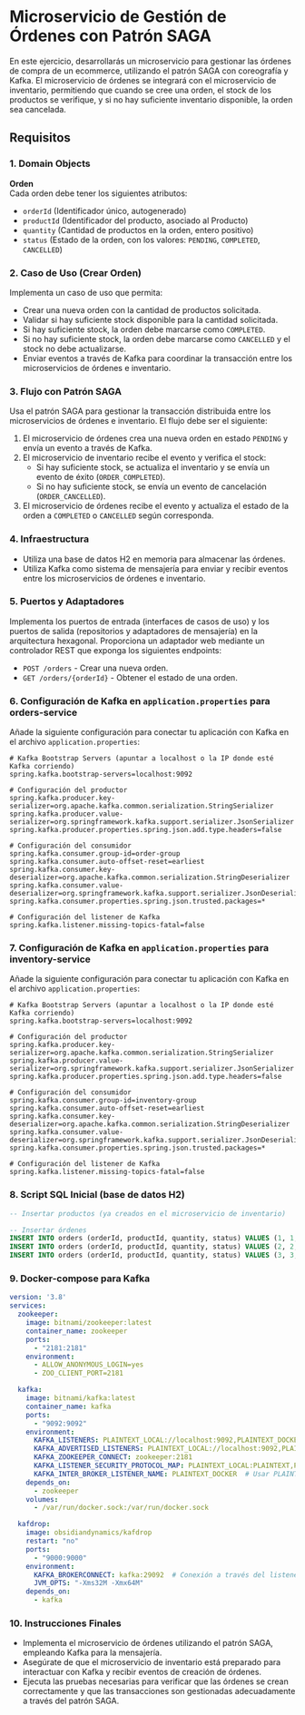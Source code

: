 # Microservicio de Gestión de Órdenes con Patrón SAGA

En este ejercicio, desarrollarás un microservicio para gestionar las órdenes de compra de un ecommerce, utilizando el patrón SAGA con coreografía y Kafka. El microservicio de órdenes se integrará con el microservicio de inventario, permitiendo que cuando se cree una orden, el stock de los productos se verifique, y si no hay suficiente inventario disponible, la orden sea cancelada.

## Requisitos

### 1. Domain Objects
**Orden**  
Cada orden debe tener los siguientes atributos:
- `orderId` (Identificador único, autogenerado)
- `productId` (Identificador del producto, asociado al Producto)
- `quantity` (Cantidad de productos en la orden, entero positivo)
- `status` (Estado de la orden, con los valores: `PENDING`, `COMPLETED`, `CANCELLED`)

### 2. Caso de Uso (Crear Orden)
Implementa un caso de uso que permita:
- Crear una nueva orden con la cantidad de productos solicitada.
- Validar si hay suficiente stock disponible para la cantidad solicitada.
- Si hay suficiente stock, la orden debe marcarse como `COMPLETED`.
- Si no hay suficiente stock, la orden debe marcarse como `CANCELLED` y el stock no debe actualizarse.
- Enviar eventos a través de Kafka para coordinar la transacción entre los microservicios de órdenes e inventario.

### 3. Flujo con Patrón SAGA
Usa el patrón SAGA para gestionar la transacción distribuida entre los microservicios de órdenes e inventario. El flujo debe ser el siguiente:
1. El microservicio de órdenes crea una nueva orden en estado `PENDING` y envía un evento a través de Kafka.
2. El microservicio de inventario recibe el evento y verifica el stock:
    - Si hay suficiente stock, se actualiza el inventario y se envía un evento de éxito (`ORDER_COMPLETED`).
    - Si no hay suficiente stock, se envía un evento de cancelación (`ORDER_CANCELLED`).
3. El microservicio de órdenes recibe el evento y actualiza el estado de la orden a `COMPLETED` o `CANCELLED` según corresponda.

### 4. Infraestructura
- Utiliza una base de datos H2 en memoria para almacenar las órdenes.
- Utiliza Kafka como sistema de mensajería para enviar y recibir eventos entre los microservicios de órdenes e inventario.

### 5. Puertos y Adaptadores
Implementa los puertos de entrada (interfaces de casos de uso) y los puertos de salida (repositorios y adaptadores de mensajería) en la arquitectura hexagonal. Proporciona un adaptador web mediante un controlador REST que exponga los siguientes endpoints:
- `POST /orders` - Crear una nueva orden.
- `GET /orders/{orderId}` - Obtener el estado de una orden.

### 6. Configuración de Kafka en `application.properties` para orders-service
Añade la siguiente configuración para conectar tu aplicación con Kafka en el archivo `application.properties`:

```properties
# Kafka Bootstrap Servers (apuntar a localhost o la IP donde esté Kafka corriendo)
spring.kafka.bootstrap-servers=localhost:9092

# Configuración del productor
spring.kafka.producer.key-serializer=org.apache.kafka.common.serialization.StringSerializer
spring.kafka.producer.value-serializer=org.springframework.kafka.support.serializer.JsonSerializer
spring.kafka.producer.properties.spring.json.add.type.headers=false

# Configuración del consumidor
spring.kafka.consumer.group-id=order-group
spring.kafka.consumer.auto-offset-reset=earliest
spring.kafka.consumer.key-deserializer=org.apache.kafka.common.serialization.StringDeserializer
spring.kafka.consumer.value-deserializer=org.springframework.kafka.support.serializer.JsonDeserializer
spring.kafka.consumer.properties.spring.json.trusted.packages=*

# Configuración del listener de Kafka
spring.kafka.listener.missing-topics-fatal=false
````

### 7. Configuración de Kafka en `application.properties` para inventory-service
Añade la siguiente configuración para conectar tu aplicación con Kafka en el archivo `application.properties`:

```properties
# Kafka Bootstrap Servers (apuntar a localhost o la IP donde esté Kafka corriendo)
spring.kafka.bootstrap-servers=localhost:9092

# Configuración del productor
spring.kafka.producer.key-serializer=org.apache.kafka.common.serialization.StringSerializer
spring.kafka.producer.value-serializer=org.springframework.kafka.support.serializer.JsonSerializer
spring.kafka.producer.properties.spring.json.add.type.headers=false

# Configuración del consumidor
spring.kafka.consumer.group-id=inventory-group
spring.kafka.consumer.auto-offset-reset=earliest
spring.kafka.consumer.key-deserializer=org.apache.kafka.common.serialization.StringDeserializer
spring.kafka.consumer.value-deserializer=org.springframework.kafka.support.serializer.JsonDeserializer
spring.kafka.consumer.properties.spring.json.trusted.packages=*

# Configuración del listener de Kafka
spring.kafka.listener.missing-topics-fatal=false
````

### 8. Script SQL Inicial (base de datos H2)
```sql
-- Insertar productos (ya creados en el microservicio de inventario)

-- Insertar órdenes
INSERT INTO orders (orderId, productId, quantity, status) VALUES (1, 1, 5, 'PENDING');
INSERT INTO orders (orderId, productId, quantity, status) VALUES (2, 2, 3, 'PENDING');
INSERT INTO orders (orderId, productId, quantity, status) VALUES (3, 3, 1, 'PENDING');

````

### 9. Docker-compose para Kafka
```yaml
version: '3.8'
services:
  zookeeper:
    image: bitnami/zookeeper:latest
    container_name: zookeeper
    ports:
      - "2181:2181"
    environment:
      - ALLOW_ANONYMOUS_LOGIN=yes
      - ZOO_CLIENT_PORT=2181

  kafka:
    image: bitnami/kafka:latest
    container_name: kafka
    ports:
      - "9092:9092"
    environment:
      KAFKA_LISTENERS: PLAINTEXT_LOCAL://localhost:9092,PLAINTEXT_DOCKER://kafka:29092
      KAFKA_ADVERTISED_LISTENERS: PLAINTEXT_LOCAL://localhost:9092,PLAINTEXT_DOCKER://kafka:29092
      KAFKA_ZOOKEEPER_CONNECT: zookeeper:2181
      KAFKA_LISTENER_SECURITY_PROTOCOL_MAP: PLAINTEXT_LOCAL:PLAINTEXT,PLAINTEXT_DOCKER:PLAINTEXT
      KAFKA_INTER_BROKER_LISTENER_NAME: PLAINTEXT_DOCKER  # Usar PLAINTEXT_DOCKER para la comunicación entre brokers
    depends_on:
      - zookeeper
    volumes:
      - /var/run/docker.sock:/var/run/docker.sock

  kafdrop:
    image: obsidiandynamics/kafdrop
    restart: "no"
    ports:
      - "9000:9000"
    environment:
      KAFKA_BROKERCONNECT: kafka:29092  # Conexión a través del listener Docker
      JVM_OPTS: "-Xms32M -Xmx64M"
    depends_on:
      - kafka
```

### 10. Instrucciones Finales

- Implementa el microservicio de órdenes utilizando el patrón SAGA, empleando Kafka para la mensajería.
- Asegúrate de que el microservicio de inventario está preparado para interactuar con Kafka y recibir eventos de creación de órdenes.
- Ejecuta las pruebas necesarias para verificar que las órdenes se crean correctamente y que las transacciones son gestionadas adecuadamente a través del patrón SAGA.

